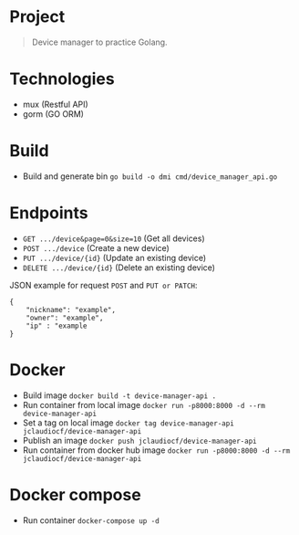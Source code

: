 # Project
> Device manager to practice Golang.

# Technologies
- mux (Restful API)
- gorm (GO ORM)

# Build
- Build and generate bin `go build -o dmi cmd/device_manager_api.go`

# Endpoints
- `GET .../device&page=0&size=10` (Get all devices)
- `POST .../device` (Create a new device)
- `PUT .../device/{id}` (Update an existing device)
- `DELETE .../device/{id}` (Delete an existing device)

JSON example for request `POST` and `PUT or PATCH`:
```
{
    "nickname": "example",
    "owner": "example",
    "ip" : "example
}
```

# Docker
- Build image `docker build -t device-manager-api .`
- Run container from local image `docker run -p8000:8000 -d --rm device-manager-api`
- Set a tag on local image `docker tag device-manager-api jclaudiocf/device-manager-api`
- Publish an image `docker push jclaudiocf/device-manager-api`
- Run container from docker hub image `docker run -p8000:8000 -d --rm jclaudiocf/device-manager-api`

# Docker compose
- Run container `docker-compose up -d`
